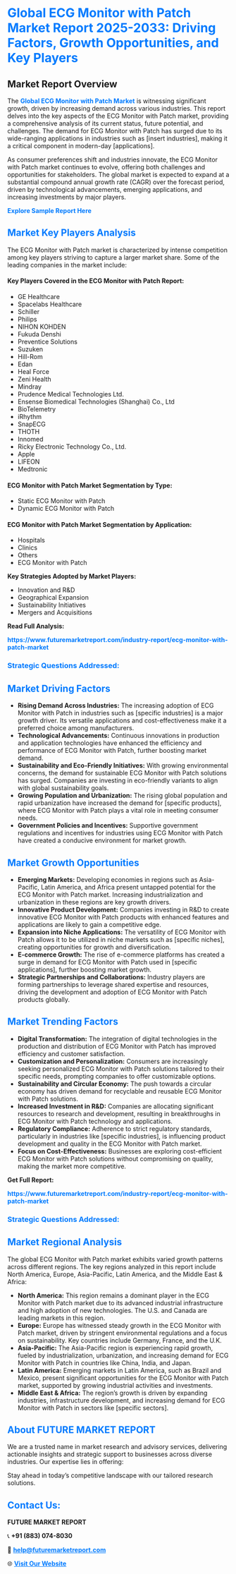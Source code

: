 <h1 style="color: #007BFF;">Global ECG Monitor with Patch Market Report 2025-2033: Driving Factors, Growth Opportunities, and Key Players</h1>

<section id="overview">
<h2>Market Report Overview</h2>
<p>The <a href="https://www.futuremarketreport.com/industry-report/ecg-monitor-with-patch-market" style="color: #007BFF; text-decoration: none;"><strong>Global ECG Monitor with Patch Market</strong></a> is witnessing significant growth, driven by increasing demand across various industries. This report delves into the key aspects of the ECG Monitor with Patch market, providing a comprehensive analysis of its current status, future potential, and challenges. The demand for ECG Monitor with Patch has surged due to its wide-ranging applications in industries such as [insert industries], making it a critical component in modern-day [applications].</p>
<p>As consumer preferences shift and industries innovate, the ECG Monitor with Patch market continues to evolve, offering both challenges and opportunities for stakeholders. The global market is expected to expand at a substantial compound annual growth rate (CAGR) over the forecast period, driven by technological advancements, emerging applications, and increasing investments by major players.</p>
</section>

<section id="overview">
<p><a href="https://www.futuremarketreport.com/request-sample/reportId=112666" style="color: #007BFF; text-decoration: none;"><strong>Explore Sample Report Here</strong></a></p>
</section>

<section id="key-players">
<h2 style="color: #007BFF;">Market Key Players Analysis</h2>
<p>The ECG Monitor with Patch market is characterized by intense competition among key players striving to capture a larger market share. Some of the leading companies in the market include:</p>
<h4>Key Players Covered in the ECG Monitor with Patch Report:</h4>
<ul><li>GE Healthcare</li><li>Spacelabs Healthcare</li><li>Schiller</li><li>Philips</li><li>NIHON KOHDEN</li><li>Fukuda Denshi</li><li>Preventice Solutions</li><li>Suzuken</li><li>Hill-Rom</li><li>Edan</li><li>Heal Force</li><li>Zeni Health</li><li>Mindray</li><li>Prudence Medical Technologies Ltd.</li><li>Ensense Biomedical Technologies (Shanghai) Co., Ltd</li><li>BioTelemetry</li><li>iRhythm</li><li>SnapECG</li><li>THOTH</li><li>Innomed</li><li>Ricky Electronic Technology Co., Ltd.</li><li>Apple</li><li>LIFEON</li><li>Medtronic</li></ul>
<h4>ECG Monitor with Patch Market Segmentation by Type:</h4>
<ul><li>Static ECG Monitor with Patch</li><li>Dynamic ECG Monitor with Patch</li></ul>

<h4>ECG Monitor with Patch Market Segmentation by Application:</h4>
<ul><li>Hospitals</li><li>Clinics</li><li>Others</li><li>ECG Monitor with Patch</li></ul>
<p><strong>Key Strategies Adopted by Market Players:</strong></p>
<ul>
<li>Innovation and R&D</li>
<li>Geographical Expansion</li>
<li>Sustainability Initiatives</li>
<li>Mergers and Acquisitions</li>
</ul>
</section>

<section>
<p><strong>Read Full Analysis: </strong></p><a href="https://www.futuremarketreport.com/industry-report/ecg-monitor-with-patch-market" style="color: #007BFF; text-decoration: none;"><strong>https://www.futuremarketreport.com/industry-report/ecg-monitor-with-patch-market</strong></a>
<h3 style="color: #007BFF;">Strategic Questions Addressed:</h3>
</section>

<section id="driving-factors">
<h2 style="color: #007BFF;">Market Driving Factors</h2>
<ul>
<li><strong>Rising Demand Across Industries:</strong> The increasing adoption of ECG Monitor with Patch in industries such as [specific industries] is a major growth driver. Its versatile applications and cost-effectiveness make it a preferred choice among manufacturers.</li>
<li><strong>Technological Advancements:</strong> Continuous innovations in production and application technologies have enhanced the efficiency and performance of ECG Monitor with Patch, further boosting market demand.</li>
<li><strong>Sustainability and Eco-Friendly Initiatives:</strong> With growing environmental concerns, the demand for sustainable ECG Monitor with Patch solutions has surged. Companies are investing in eco-friendly variants to align with global sustainability goals.</li>
<li><strong>Growing Population and Urbanization:</strong> The rising global population and rapid urbanization have increased the demand for [specific products], where ECG Monitor with Patch plays a vital role in meeting consumer needs.</li>
<li><strong>Government Policies and Incentives:</strong> Supportive government regulations and incentives for industries using ECG Monitor with Patch have created a conducive environment for market growth.</li>
</ul>
</section>

<section id="growth-opportunities">
<h2 style="color: #007BFF;">Market Growth Opportunities</h2>
<ul>
<li><strong>Emerging Markets:</strong> Developing economies in regions such as Asia-Pacific, Latin America, and Africa present untapped potential for the ECG Monitor with Patch market. Increasing industrialization and urbanization in these regions are key growth drivers.</li>
<li><strong>Innovative Product Development:</strong> Companies investing in R&D to create innovative ECG Monitor with Patch products with enhanced features and applications are likely to gain a competitive edge.</li>
<li><strong>Expansion into Niche Applications:</strong> The versatility of ECG Monitor with Patch allows it to be utilized in niche markets such as [specific niches], creating opportunities for growth and diversification.</li>
<li><strong>E-commerce Growth:</strong> The rise of e-commerce platforms has created a surge in demand for ECG Monitor with Patch used in [specific applications], further boosting market growth.</li>
<li><strong>Strategic Partnerships and Collaborations:</strong> Industry players are forming partnerships to leverage shared expertise and resources, driving the development and adoption of ECG Monitor with Patch products globally.</li>
</ul>
</section>

<section id="trending-factors">
<h2 style="color: #007BFF;">Market Trending Factors</h2>
<ul>
<li><strong>Digital Transformation:</strong> The integration of digital technologies in the production and distribution of ECG Monitor with Patch has improved efficiency and customer satisfaction.</li>
<li><strong>Customization and Personalization:</strong> Consumers are increasingly seeking personalized ECG Monitor with Patch solutions tailored to their specific needs, prompting companies to offer customizable options.</li>
<li><strong>Sustainability and Circular Economy:</strong> The push towards a circular economy has driven demand for recyclable and reusable ECG Monitor with Patch solutions.</li>
<li><strong>Increased Investment in R&D:</strong> Companies are allocating significant resources to research and development, resulting in breakthroughs in ECG Monitor with Patch technology and applications.</li>
<li><strong>Regulatory Compliance:</strong> Adherence to strict regulatory standards, particularly in industries like [specific industries], is influencing product development and quality in the ECG Monitor with Patch market.</li>
<li><strong>Focus on Cost-Effectiveness:</strong> Businesses are exploring cost-efficient ECG Monitor with Patch solutions without compromising on quality, making the market more competitive.</li>
</ul>
</section>

<section>
<p><strong>Get Full Report: </strong></p><a href="https://www.futuremarketreport.com/industry-report/ecg-monitor-with-patch-market" style="color: #007BFF; text-decoration: none;"><strong>https://www.futuremarketreport.com/industry-report/ecg-monitor-with-patch-market</strong></a>
<h3 style="color: #007BFF;">Strategic Questions Addressed:</h3>
</section>


<section id="regional-analysis">
<h2 style="color: #007BFF;">Market Regional Analysis</h2>
<p>The global ECG Monitor with Patch market exhibits varied growth patterns across different regions. The key regions analyzed in this report include North America, Europe, Asia-Pacific, Latin America, and the Middle East & Africa:</p>
<ul>
<li><strong>North America:</strong> This region remains a dominant player in the ECG Monitor with Patch market due to its advanced industrial infrastructure and high adoption of new technologies. The U.S. and Canada are leading markets in this region.</li>
<li><strong>Europe:</strong> Europe has witnessed steady growth in the ECG Monitor with Patch market, driven by stringent environmental regulations and a focus on sustainability. Key countries include Germany, France, and the U.K.</li>
<li><strong>Asia-Pacific:</strong> The Asia-Pacific region is experiencing rapid growth, fueled by industrialization, urbanization, and increasing demand for ECG Monitor with Patch in countries like China, India, and Japan.</li>
<li><strong>Latin America:</strong> Emerging markets in Latin America, such as Brazil and Mexico, present significant opportunities for the ECG Monitor with Patch market, supported by growing industrial activities and investments.</li>
<li><strong>Middle East & Africa:</strong> The region’s growth is driven by expanding industries, infrastructure development, and increasing demand for ECG Monitor with Patch in sectors like [specific sectors].</li>
</ul>
</section>

<footer>
<h2 style="color: #007BFF;">About FUTURE MARKET REPORT</h2>
<p>We are a trusted name in market research and advisory services, delivering actionable insights and strategic support to businesses across diverse industries. Our expertise lies in offering:</p>

<p>Stay ahead in today’s competitive landscape with our tailored research solutions.</p>

<h2 style="color: #007BFF;">Contact Us:</h2>
<p><strong>FUTURE MARKET REPORT</strong></p>
<p>📞 <strong>+91 (883) 074-8030</strong></p>
<p>📧 <strong><a href="mailto:help@futuremarketreport.com" style="color: #007BFF;">help@futuremarketreport.com</a></strong></p>
<p>🌐 <strong><a href="https://www.futuremarketreport.com/" style="color: #007BFF;">Visit Our Website</a></strong></p>
</footer>